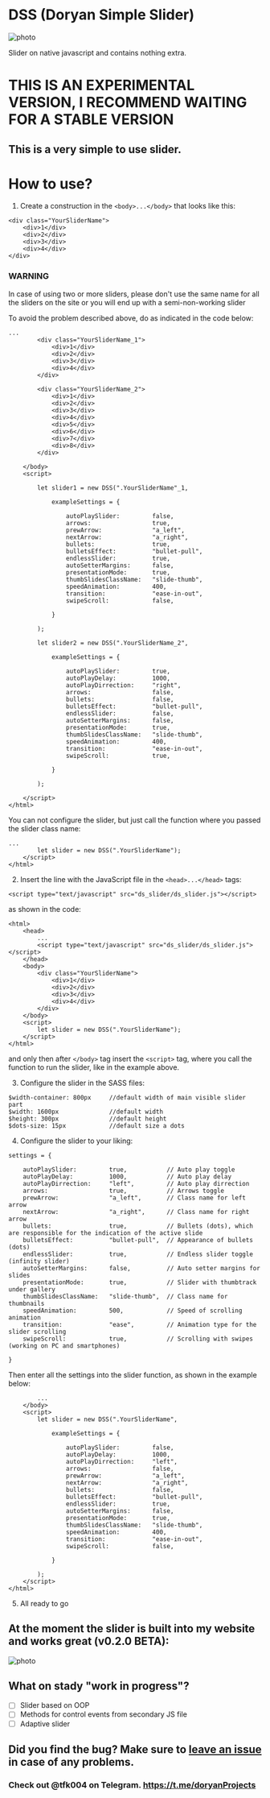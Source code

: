 # DSS (Doryan Simple Slider)

![photo](png/dss.png)

Slider on native javascript and contains nothing extra.

# THIS IS AN EXPERIMENTAL VERSION, I RECOMMEND WAITING FOR A STABLE VERSION

## This is a very simple to use slider.

# How to use?

1. Create a construction in the ```<body>...</body>``` that looks like this:

```
<div class="YourSliderName">
    <div>1</div>
    <div>2</div>
    <div>3</div>
    <div>4</div>
</div>
```
### WARNING

In case of using two or more sliders, please don't use the same name for all the sliders on the site or you will end up with a semi-non-working slider

To avoid the problem described above, do as indicated in the code below:
```
...
        <div class="YourSliderName_1">
            <div>1</div>
            <div>2</div>
            <div>3</div>
            <div>4</div>
        </div>

        <div class="YourSliderName_2">
            <div>1</div>
            <div>2</div>
            <div>3</div>
            <div>4</div>
            <div>5</div>
            <div>6</div>
            <div>7</div>
            <div>8</div>
        </div>

    </body>
    <script>
    
        let slider1 = new DSS(".YourSliderName"_1,
        
            exampleSettings = {

                autoPlaySlider:         false,
                arrows:                 true,
                prewArrow:              "a_left",
                nextArrow:              "a_right",
                bullets:                true,
                bulletsEffect:          "bullet-pull",
                endlessSlider:          true,
                autoSetterMargins:      false,
                presentationMode:       true,
                thumbSlidesClassName:   "slide-thumb",
                speedAnimation:         400,
                transition:             "ease-in-out",
                swipeScroll:            false,
                
            }
        
        );

        let slider2 = new DSS(".YourSliderName_2",
        
            exampleSettings = {

                autoPlaySlider:         true,
                autoPlayDelay:          1000,
                autoPlayDirrection:     "right",
                arrows:                 false,
                bullets:                false,
                bulletsEffect:          "bullet-pull",
                endlessSlider:          false,
                autoSetterMargins:      false,
                presentationMode:       true,
                thumbSlidesClassName:   "slide-thumb",
                speedAnimation:         400,
                transition:             "ease-in-out",
                swipeScroll:            true,
                
            }
        
        );

    </script>
</html>
```
You can not configure the slider, but just call the function where you passed the slider class name:

```
...
        let slider = new DSS(".YourSliderName");
    </script>
</html>
```

2. Insert the line with the JavaScript file in the ```<head>...</head>``` tags:

```
<script type="text/javascript" src="ds_slider/ds_slider.js"></script>
```
as shown in the code:

```
<html>
    <head>
        ...
        <script type="text/javascript" src="ds_slider/ds_slider.js"></script>
    </head>
    <body>
        <div class="YourSliderName">
            <div>1</div>
            <div>2</div>
            <div>3</div>
            <div>4</div>
        </div>
    </body>
    <script>
        let slider = new DSS(".YourSliderName");
    </script>
</html>
```
and only then after ```</body>``` tag insert the ```<script>``` tag, where you call the function to run the slider, like in the example above.

3. Configure the slider in the SASS files:

```
$width-container: 800px     //default width of main visible slider part 
$width: 1600px              //default width
$height: 300px              //default height
$dots-size: 15px            //default size a dots
```

4. Configure the slider to your liking:
```
settings = {

    autoPlaySlider:         true,           // Auto play toggle
    autoPlayDelay:          1000,           // Auto play delay
    autoPlayDirrection:     "left",         // Auto play dirrection
    arrows:                 true,           // Arrows toggle
    prewArrow:              "a_left",       // Class name for left arrow
    nextArrow:              "a_right",      // Class name for right arrow
    bullets:                true,           // Bullets (dots), which are responsible for the indication of the active slide
    bulletsEffect:          "bullet-pull",  // Appearance of bullets (dots)
    endlessSlider:          true,           // Endless slider toggle (infinity slider)
    autoSetterMargins:      false,          // Auto setter margins for slides
    presentationMode:       true,           // Slider with thumbtrack under gallery
    thumbSlidesClassName:   "slide-thumb",  // Class name for thumbnails
    speedAnimation:         500,            // Speed of scrolling animation
    transition:             "ease",         // Animation type for the slider scrolling
    swipeScroll:            true,           // Scrolling with swipes (working on PC and smartphones)

}
```
Then enter all the settings into the slider function, as shown in the example below:
```
        ...
    </body>
    <script>
        let slider = new DSS(".YourSliderName", 
        
            exampleSettings = {

                autoPlaySlider:         false,
                autoPlayDelay:          1000,
                autoPlayDirrection:     "left",
                arrows:                 false,
                prewArrow:              "a_left",
                nextArrow:              "a_right",
                bullets:                false,
                bulletsEffect:          "bullet-pull",
                endlessSlider:          true,
                autoSetterMargins:      false,
                presentationMode:       true,
                thumbSlidesClassName:   "slide-thumb",
                speedAnimation:         400,
                transition:             "ease-in-out",
                swipeScroll:            false,
                
            }
        
        );
    </script>
</html>
```
5. All ready to go

## At the moment the slider is built into my website and works great (v0.2.0 BETA):

![photo](pic/site_update.png)

## What on stady "work in progress"?

- [ ] Slider based on OOP
- [ ] Methods for control events from secondary JS file
- [ ] Adaptive slider

## Did you find the bug? Make sure to [leave an issue](https://github.com/doryan04/DSS/issues/new) in case of any problems.

### Check out @tfk004 on Telegram. https://t.me/doryanProjects
